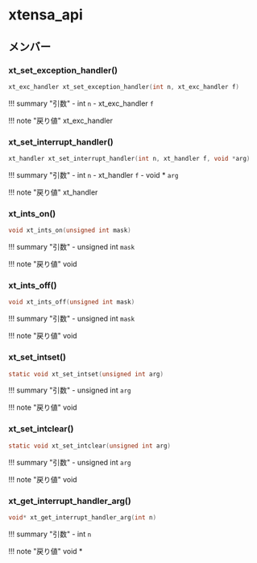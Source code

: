 # xtensa_api



## メンバー





### xt_set_exception_handler()



```c
xt_exc_handler xt_set_exception_handler(int n, xt_exc_handler f)
```

!!! summary "引数"
	- int `n` 
	- xt_exc_handler `f` 

!!! note "戻り値"
	xt_exc_handler



### xt_set_interrupt_handler()



```c
xt_handler xt_set_interrupt_handler(int n, xt_handler f, void *arg)
```

!!! summary "引数"
	- int `n` 
	- xt_handler `f` 
	- void * `arg` 

!!! note "戻り値"
	xt_handler



### xt_ints_on()



```c
void xt_ints_on(unsigned int mask)
```

!!! summary "引数"
	- unsigned int `mask` 

!!! note "戻り値"
	void



### xt_ints_off()



```c
void xt_ints_off(unsigned int mask)
```

!!! summary "引数"
	- unsigned int `mask` 

!!! note "戻り値"
	void



### xt_set_intset()



```c
static void xt_set_intset(unsigned int arg)
```

!!! summary "引数"
	- unsigned int `arg` 

!!! note "戻り値"
	void



### xt_set_intclear()



```c
static void xt_set_intclear(unsigned int arg)
```

!!! summary "引数"
	- unsigned int `arg` 

!!! note "戻り値"
	void



### xt_get_interrupt_handler_arg()



```c
void* xt_get_interrupt_handler_arg(int n)
```

!!! summary "引数"
	- int `n` 

!!! note "戻り値"
	void *



